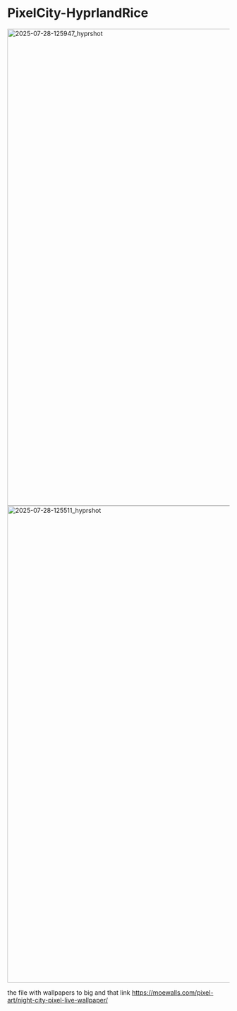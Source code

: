 # PixelCity-HyprlandRice

<img width="1920" height="1080" alt="2025-07-28-125947_hyprshot" src="https://github.com/user-attachments/assets/acf4ef86-f93f-4932-8ab7-23393535c4c9" />
<img width="1920" height="1080" alt="2025-07-28-125511_hyprshot" src="https://github.com/user-attachments/assets/3796e375-b125-4b5f-b849-dfdb4f1d6785" />

the file with wallpapers to big and that link https://moewalls.com/pixel-art/night-city-pixel-live-wallpaper/

